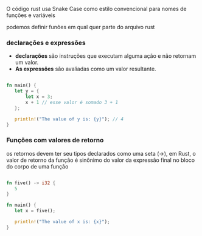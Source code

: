 O código rust usa Snake Case como estilo convencional para nomes de funções e variáveis


podemos definir funões em qual quer parte do arquivo rust

### declarações e expressões 

- **declarações** são instruções que executam alguma ação e não retornam um valor.
- **As expressões** são avaliadas como um valor resultante.

 ``` rust

fn main() {
    let y = {
        let x = 3;
        x + 1 // esse valor é somado 3 + 1
    };

    println!("The value of y is: {y}"); // 4
}
 
  ```

### Funções com valores de retorno

os retornos devem ter seu tipos declarados como uma seta (->), em Rust, o valor de retorno da função é sinônimo do valor da expressão final no bloco do corpo de uma função

 ``` rust

 fn five() -> i32 {
    5
}

fn main() {
    let x = five();

    println!("The value of x is: {x}");
}
 ```
